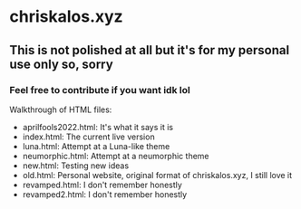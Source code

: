 # chriskalos.xyz
## This is not polished at all but it's for my personal use only so, sorry
### Feel free to contribute if you want idk lol

Walkthrough of HTML files:
- aprilfools2022.html: It's what it says it is
- index.html: The current live version
- luna.html: Attempt at a Luna-like theme
- neumorphic.html: Attempt at a neumorphic theme
- new.html: Testing new ideas
- old.html: Personal website, original format of chriskalos.xyz, I still love it
- revamped.html: I don't remember honestly
- revamped2.html: I don't remember honestly
